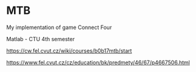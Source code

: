 # MTB

My implementation of game Connect Four

Matlab - CTU 4th semester

https://cw.fel.cvut.cz/wiki/courses/b0b17mtb/start

https://www.fel.cvut.cz/cz/education/bk/predmety/46/67/p4667506.html
